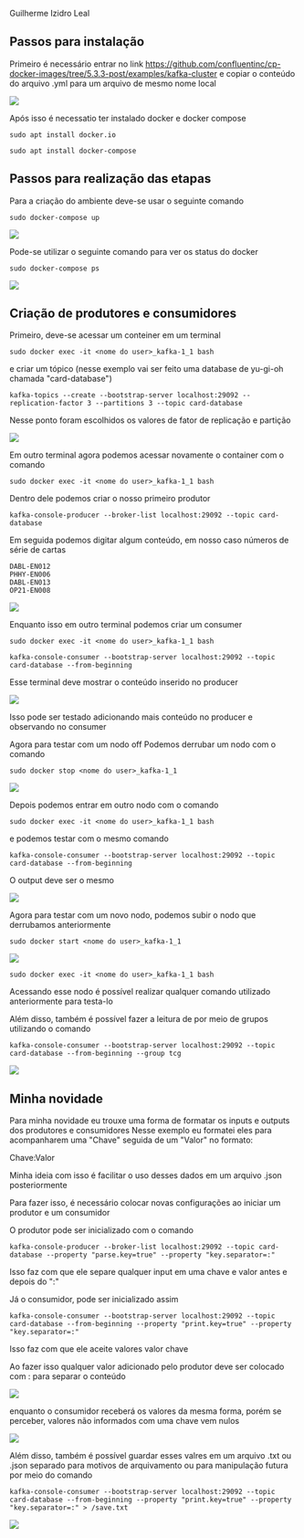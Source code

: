 Guilherme Izidro Leal

## Passos para instalação

Primeiro é necessário entrar no link
https://github.com/confluentinc/cp-docker-images/tree/5.3.3-post/examples/kafka-cluster
e copiar o conteúdo do arquivo .yml para um arquivo de mesmo nome local

<img src="./img/Criacao_do_arquivo_yml.png"/>

Após isso é necessatio ter instalado docker e docker compose

`sudo apt install docker.io`

`sudo apt install docker-compose`

## Passos para realização das etapas

Para a criação do ambiente deve-se usar o seguinte comando

`sudo docker-compose up`

<img src="./img/Levantando_docker_compose_(1).png"/>

Pode-se utilizar o seguinte comando para ver os status do docker

`sudo docker-compose ps`

<img src="./img/Levantando_docker_compose_(2).png"/>

## Criação de produtores e consumidores

Primeiro, deve-se acessar um conteiner em um terminal

`sudo docker exec -it <nome do user>_kafka-1_1 bash`

e criar um tópico (nesse exemplo vai ser feito uma database de yu-gi-oh chamada "card-database")

`kafka-topics --create --bootstrap-server localhost:29092 --replication-factor 3 --partitions 3 --topic card-database`

Nesse ponto foram escolhidos os valores de fator de replicação e partição

<img src="./img/Criacao_do_topico.png"/>

Em outro terminal agora podemos acessar novamente o container com o comando 

`sudo docker exec -it <nome do user>_kafka-1_1 bash`

Dentro dele podemos criar o nosso primeiro produtor

`kafka-console-producer --broker-list localhost:29092 --topic card-database`

Em seguida podemos digitar algum conteúdo, em nosso caso números de série de cartas

```
DABL-EN012
PHHY-EN006
DABL-EN013
OP21-EN008
```

<img src="./img/Utilizando_producer_(1).png"/>

Enquanto isso em outro terminal podemos criar um consumer

`sudo docker exec -it <nome do user>_kafka-1_1 bash`

`kafka-console-consumer --bootstrap-server localhost:29092 --topic card-database --from-beginning`

Esse terminal deve mostrar o conteúdo inserido no producer

<img src="./img/Utilizando_consumer_(1).png"/>

Isso pode ser testado adicionando mais conteúdo no producer e observando no consumer

Agora para testar com um nodo off
Podemos derrubar um nodo com o comando

`sudo docker stop <nome do user>_kafka-1_1`

<img src="./img/Derrubando_um_nodo.png"/>

Depois podemos entrar em outro nodo com o comando

`sudo docker exec -it <nome do user>_kafka-1_1 bash`

e podemos testar com o mesmo comando

`kafka-console-consumer --bootstrap-server localhost:29092 --topic card-database --from-beginning`

O output deve ser o mesmo

<img src="./img/Utilizando_consumer_(2).png"/>

Agora para testar com um novo nodo, podemos subir o nodo que derrubamos anteriormente

`sudo docker start <nome do user>_kafka-1_1`

<img src="./img/Subindo_um_novo_nodo.png"/>

`sudo docker exec -it <nome do user>_kafka-1_1 bash`

Acessando esse nodo é possível realizar qualquer comando utilizado anteriormente para testa-lo

Além disso, também é possível fazer a leitura de por meio de grupos utilizando o comando 

`kafka-console-consumer --bootstrap-server localhost:29092 --topic card-database --from-beginning --group tcg`

<img src="./img/Leitura_em_grupo.png"/>

## Minha novidade

Para minha novidade eu trouxe uma forma de formatar os inputs e outputs dos produtores e consumidores
Nesse exemplo eu formatei eles para acompanharem uma "Chave" seguida de um "Valor" no formato:

Chave:Valor

Minha ideia com isso é facilitar o uso desses dados em um arquivo .json posteriormente

Para fazer isso, é necessário colocar novas configurações ao iniciar um produtor e um consumidor

O produtor pode ser inicializado com o comando

`kafka-console-producer --broker-list localhost:29092 --topic card-database --property "parse.key=true" --property "key.separator=:"`

Isso faz com que ele separe qualquer input em uma chave e valor antes e depois do ":"

Já o consumidor, pode ser inicializado assim

`kafka-console-consumer --bootstrap-server localhost:29092 --topic card-database --from-beginning --property "print.key=true" --property "key.separator=:"`

Isso faz com que ele aceite valores valor chave

Ao fazer isso qualquer valor adicionado pelo produtor deve ser colocado com : para separar o conteúdo

<img src="./img/Novidade_(1).png"/>

enquanto o consumidor receberá os valores da mesma forma, porém se perceber, valores não informados com uma chave vem nulos

<img src="./img/Novidade_(2).png"/>

Além disso, também é possível guardar esses valres em um arquivo .txt ou .json separado para motivos de arquivamento ou para manipulação futura por meio do comando 

`kafka-console-consumer --bootstrap-server localhost:29092 --topic card-database --from-beginning --property "print.key=true" --property "key.separator=:" > /save.txt`

<img src="./img/Novidade_(3).png"/>

